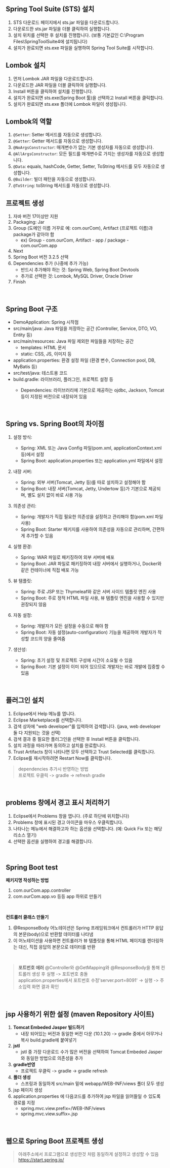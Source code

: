 ## Spring Tool Suite (STS) 설치

1. STS 다운로드 페이지에서 sts.jar 파일을 다운로드합니다.
2. 다운로드한 sts.jar 파일을 더블 클릭하여 실행합니다.
3. 설치 위치를 선택한 후 설치를 진행합니다. (보통 기본값인 C:\Program Files\SpringToolSuite4에 설치됩니다)
4. 설치가 완료되면 sts.exe 파일을 실행하여 Spring Tool Suite를 시작합니다.

## Lombok 설치

1. 먼저 Lombok JAR 파일을 다운로드합니다.
2. 다운로드한 JAR 파일을 더블 클릭하여 실행합니다.
3. Install 버튼을 클릭하여 설치를 진행합니다.
4. 설치가 완료되면 sts.exe(Spring Boot 툴)을 선택하고 Install 버튼을 클릭합니다.
5. 설치가 완료되면 sts.exe 폴더에 Lombok 파일이 생성됩니다.

## Lombok의 역할

1. `@Setter`: Setter 메서드를 자동으로 생성합니다.
2. `@Getter`: Getter 메서드를 자동으로 생성합니다.
3. `@NoArgsConstructor`: 매개변수가 없는 기본 생성자를 자동으로 생성합니다.
4. `@AllArgsConstructor`: 모든 필드를 매개변수로 가지는 생성자를 자동으로 생성합니다.
5. `@Data`: equals, hashCode, Getter, Setter, ToString 메서드를 모두 자동으로 생성합니다.
6. `@Builder`: 빌더 패턴을 자동으로 생성합니다.
7. `@ToString`: toString 메서드를 자동으로 생성합니다.

## 프로젝트 생성

1. 자바 버전 17이상만 지원
2. Packaging: Jar
3. Group (도메인 이름 거꾸로 예: com.ourCom), Artifact (프로젝트 이름)과 package가 같아야 함
   - ex) Group - com.ourCom, Artifact - app / package - com.ourCom.app
4. Next
5. Spring Boot 버전 3.2.5 선택
6. Dependencies 추가 (나중에 추가 가능)
   - 반드시 추가해야 하는 것: Spring Web, Spring Boot Devtools
   - 추가로 선택한 것: Lombok, MySQL Driver, Oracle Driver
7. Finish
<br>



## Spring Boot 구조

- DemoApplication: Spring 시작점
- src/main/java: Java 파일을 저장하는 공간 (Controller, Service, DTO, VO, Entity 등)
- src/main/resources: Java 파일 제외한 파일들을 저장하는 공간
  - templates: HTML 문서
  - static: CSS, JS, 이미지 등
- application.properties: 환경 설정 파일 (환경 변수, Connection pool, DB, MyBatis 등)
- src/test/java: 테스트용 코드
- build.gradle: 라이브러리, 플러그인, 프로젝트 설정 등
  - Dependencies: 라이브러리에 기본으로 제공하는 ojdbc, Jackson, Tomcat 등이 지정된 버전으로 내장되어 있음

    <br>

## Spring vs. Spring Boot의 차이점

1. 설정 방식:
   - Spring: XML 또는 Java Config 파일(pom.xml, applicationContext.xml 등)에서 설정
   - Spring Boot: application.properties 또는 application.yml 파일에서 설정

2. 내장 서버:
   - Spring: 외부 서버(Tomcat, Jetty 등)를 따로 설치하고 설정해야 함
   - Spring Boot: 내장 서버(Tomcat, Jetty, Undertow 등)가 기본으로 제공되며, 별도 설치 없이 바로 사용 가능

3. 의존성 관리:
   - Spring: 개발자가 직접 필요한 의존성을 설정하고 관리해야 함(pom.xml 파일 사용)
   - Spring Boot: Starter 패키지를 사용하여 의존성을 자동으로 관리하며, 간편하게 추가할 수 있음

4. 실행 환경:
   - Spring: WAR 파일로 패키징하여 외부 서버에 배포
   - Spring Boot: JAR 파일로 패키징하여 내장 서버에서 실행하거나, Docker와 같은 컨테이너에 직접 배포 가능

5. 뷰 템플릿:
   - Spring: 주로 JSP 또는 Thymeleaf와 같은 서버 사이드 템플릿 엔진 사용
   - Spring Boot: 주로 정적 HTML 파일 사용, 뷰 템플릿 엔진을 사용할 수 있지만 권장되지 않음

6. 자동 설정:
   - Spring: 개발자가 모든 설정을 수동으로 해야 함
   - Spring Boot: 자동 설정(auto-configuration) 기능을 제공하여 개발자가 작성할 코드의 양을 줄여줌

7. 생산성:
   - Spring: 초기 설정 및 프로젝트 구성에 시간이 소요될 수 있음
   - Spring Boot: 기본 설정이 이미 되어 있으므로 개발자는 바로 개발에 집중할 수 있음
<br>


## 플러그인 설치

1. Eclipse에서 Help 메뉴를 엽니다.
2. Eclipse Marketplace를 선택합니다.
3. 검색 상자에 "web developer"를 입력하여 검색합니다. (java, web developer 둘 다 지원되는 것을 선택)
4. 검색 결과 중 필요한 플러그인을 선택한 후 Install 버튼을 클릭합니다.
5. 설치 과정을 따라가며 동의하고 설치를 완료합니다.
6. Trust Artifacts 창이 나타나면 모두 선택하고 Trust Selected를 클릭합니다.
7. Eclipse를 재시작하려면 Restart Now를 클릭합니다.

> dependencies 추가시 반영하는 방법<br>
> 프로젝트 우클릭 -> gradle -> refresh gradle
<br>

## problems 창에서 경고 표시 처리하기

1. Eclipse에서 Problems 창을 엽니다. (주로 하단에 위치합니다)
2. Problems 창에 표시된 경고 아이콘을 마우스 우클릭합니다.
3. 나타나는 메뉴에서 해결하고자 하는 옵션을 선택합니다. (예: Quick Fix 또는 해당 리소스 열기)
4. 선택한 옵션을 실행하여 경고를 해결합니다.
<br>

## Spring Boot test

**패키지명 작성하는 방법**
1. com.ourCom.app.controller
2. com.ourCom.app.vo 등등 app 하위로 만들기

<br>

**컨트롤러 클래스 만들기**
1. @ResponseBody 어노테이션은 Spring 프레임워크에서 컨트롤러가 HTTP 응답의 본문(body)으로 반환할 데이터를 나타냄 <br>
2. 이 어노테이션을 사용하면 컨트롤러가 뷰 템플릿을 통해 HTML 페이지를 렌더링하는 대신, 직접 응답의 본문으로 데이터를 반환
<br>

> **포트번호 에러**
> @Controller와 @GetMapping와 @ResponseBody을 통해 컨트롤러 생성 후 실행 -> 포트번호 충돌<br>
> application.properties에서 포트번호 수정'server.port=8091' -> 실행 -> 주소입력 화면 결과 확인
<br>

## jsp 사용하기 위한 설정 (maven Repository 사이트)
1. **Tomcat Embeded Jasper 빌드하기**
   - 내장 되어있는 버전과 동일한 버전 다운 (10.1.20) -> gradle 중에서 아무거나 복사 build.gradle에 붙여넣기
2. **jstl**
   - jstl 중 가장 다운로드 수가 많은 버전을 선택하여 Tomcat Embeded Jasper와 동일한 방법으로 의존성을 추가
3. **gradle반영**
   - 프로젝트 우클릭 -> gradle -> gradle refresh
5. **폴더 생성**
   - 스프링과 동일하게 src/main 밑에 webapp/WEB-INF/views 폴더 모두 생성
6. jsp 페이지 생성
7. application.properties 에 다음코드를 추가하여 jsp 파일을 읽어들일 수 있도록 경로를 지정
   - spring.mvc.view.prefix=/WEB-INF/views<br>
   - spring.mvc.view.suffix=.jsp
<br>

## 웹으로 Spring Boot 프로젝트 생성
> 아래주소에서 프로그램으로 생성한것 처럼 동일하게 설정하고 생성할 수 있음
<https://start.spring.io/>
<br>


